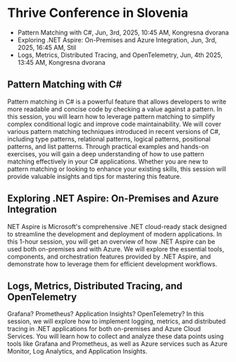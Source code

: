 # Thrive Conference in Slovenia

- Pattern Matching with C#, Jun, 3rd, 2025, 10:45 AM, Kongresna dvorana
- Exploring .NET Aspire: On-Premises and Azure Integration, Jun, 3rd, 2025, 16:45 AM, Stil
- Logs, Metrics, Distributed Tracing, and OpenTelemetry, Jun, 4th 2025, 13:45 AM, Kongresna dvorana

## Pattern Matching with C#

Pattern matching in C# is a powerful feature that allows developers to write more readable and concise code by checking a value against a pattern. In this session, you will learn how to leverage pattern matching to simplify complex conditional logic and improve code maintainability. We will cover various pattern matching techniques introduced in recent versions of C#, including type patterns, relational patterns, logical patterns, positional patterns, and list patterns. Through practical examples and hands-on exercises, you will gain a deep understanding of how to use pattern matching effectively in your C# applications. Whether you are new to pattern matching or looking to enhance your existing skills, this session will provide valuable insights and tips for mastering this feature.

## Exploring .NET Aspire: On-Premises and Azure Integration

NET Aspire is Microsoft's comprehensive .NET cloud-ready stack designed to streamline the development and deployment of modern applications. In this 1-hour session, you will get an overview of how .NET Aspire can be used both on-premises and with Azure. We will explore the essential tools, components, and orchestration features provided by .NET Aspire, and demonstrate how to leverage them for efficient development workflows.

## Logs, Metrics, Distributed Tracing, and OpenTelemetry

Grafana? Prometheus? Application Insights? OpenTelemetry? In this session, we will explore how to implement logging, metrics, and distributed tracing in .NET applications for both on-premises and Azure Cloud Services. You will learn how to collect and analyze these data points using tools like Grafana and Prometheus, as well as Azure services such as Azure Monitor, Log Analytics, and Application Insights.

